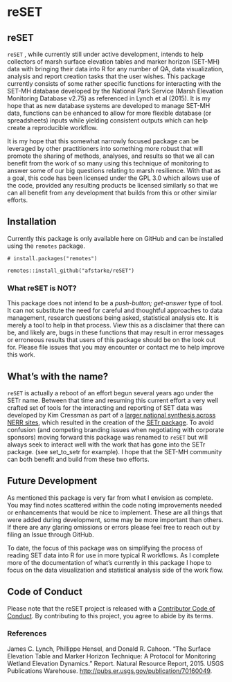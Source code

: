 reSET
================

## reSET

`reSET` , while currently still under active development, intends to
help collectors of marsh surface elevation tables and marker horizon
(SET-MH) data with bringing their data into R for any number of QA, data
visualization, analysis and report creation tasks that the user wishes.
This package currently consists of some rather specific functions for
interacting with the SET-MH database developed by the National Park
Service (Marsh Elevation Monitoring Database v2.75) as referenced in
Lynch et al (2015). It is my hope that as new database systems are
developed to manage SET-MH data, functions can be enhanced to allow for
more flexible database (or spreadsheets) inputs while yielding
consistent outputs which can help create a reproducible workflow.

It is my hope that this somewhat narrowly focused package can be
leveraged by other practitioners into something more robust that will
promote the sharing of methods, analyses, and results so that we all can
benefit from the work of so many using this technique of monitoring to
answer some of our big questions relating to marsh resilience. With that
as a goal, this code has been licensed under the GPL 3.0 which allows
use of the code, provided any resulting products be licensed similarly
so that we can all benefit from any development that builds from this or
other similar efforts.

## Installation

Currently this package is only available here on GitHub and can be
installed using the `remotes` package.

`# install.packages("remotes")`

`remotes::install_github("afstarke/reSET")`

### What reSET is NOT?

This package does not intend to be a *push-button; get-answer* type of
tool. It can not substitute the need for careful and thoughtful
approaches to data management, research questions being asked,
statistical analysis etc. It is merely a tool to help in that process.
View this as a disclaimer that there can be, and likely are, bugs in
these functions that may result in error messages or erroneous results
that users of this package should be on the look out for. Please file
issues that you may encounter or contact me to help improve this work.

## What’s with the name?

`reSET` is actually a reboot of an effort begun several years ago under
the SETr name. Between that time and resuming this current effort a very
well crafted set of tools for the interacting and reporting of SET data
was developed by Kim Cressman as part of a [larger national synthesis
across NERR
sites](https://nerrssciencecollaborative.org/project/Cressman18), which
resulted in the creation of the [SETr
package](https://github.com/swmpkim/SETr). To avoid confusion (and
competing branding issues when negotiating with corporate sponsors)
moving forward this package was renamed to `reSET` but will always seek
to interact well with the work that has gone into the SETr package. (see
set_to_setr for example). I hope that the SET-MH community can both
benefit and build from these two efforts.

## Future Development

As mentioned this package is very far from what I envision as complete.
You may find notes scattered within the code noting improvements needed
or enhancements that would be nice to implement. These are all things
that were added during development, some may be more important than
others. If there are any glaring omissions or errors please feel free to
reach out by filing an Issue through GitHub.

To date, the focus of this package was on simplifying the process of
reading SET data into R for use in more typical R workflows. As I
complete more of the documentation of what’s currently in this package I
hope to focus on the data visualization and statistical analysis side of
the work flow.

## Code of Conduct

Please note that the reSET project is released with a [Contributor Code
of
Conduct](https://github.com/afstarke/reSET/blob/master/CODE_OF_CONDUCT.md#contributor-covenant-code-of-conduct).
By contributing to this project, you agree to abide by its terms.

### References

James C. Lynch, Phillippe Hensel, and Donald R. Cahoon. “The Surface
Elevation Table and Marker Horizon Technique: A Protocol for Monitoring
Wetland Elevation Dynamics.” Report. Natural Resource Report, 2015. USGS
Publications Warehouse. <http://pubs.er.usgs.gov/publication/70160049>.
